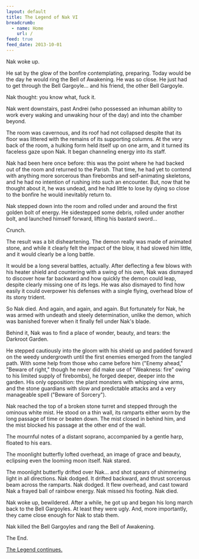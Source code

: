 ```yaml
---
layout: default
title: The Legend of Nak VI
breadcrumb:
  - name: Home
    url: /
feed: true
feed_date: 2013-10-01
---
```

Nak woke up.

He sat by the glow of the bonfire contemplating, preparing.  Today would be the day he would ring the Bell of Awakening.  He was so close.  He just had to get through the Bell Gargoyle... and his friend, the other Bell Gargoyle.

Nak thought: you know what, fuck it.

Nak went downstairs, past Andrei (who possessed an inhuman ability to work every waking and unwaking hour of the day) and into the chamber beyond.

The room was cavernous, and its roof had not collapsed despite that its floor was littered with the remains of its supporting columns.  At the very back of the room, a hulking form held itself up on one arm, and it turned its faceless gaze upon Nak.  It began channeling energy into its staff.

Nak had been here once before: this was the point where he had backed out of the room and returned to the Parish.  That time, he had yet to contend with anything more sorcerous than firebombs and self-animating skeletons, and he had no intention of rushing into such an encounter.  But, now that he thought about it, he was undead, and he had little to lose by dying so close to the bonfire he would inevitably return to.

Nak stepped down into the room and rolled under and around the first golden bolt of energy.  He sidestepped some debris, rolled under another bolt, and launched himself forward, lifting his bastard sword...

Crunch.

The result was a bit disheartening.  The demon really was made of animated stone, and while it clearly felt the impact of the blow, it had slowed him little, and it would clearly be a long battle.

It would be a long several battles, actually.  After deflecting a few blows with his heater shield and countering with a swing of his own, Nak was dismayed to discover how far backward and how quickly the demon could leap, despite clearly missing one of its legs.  He was also dismayed to find how easily it could overpower his defenses with a single flying, overhead blow of its stony trident.

So Nak died.  And again, and again, and again.  But fortunately for Nak, he was armed with undeath and steely determination, unlike the demon, which was banished forever when it finally fell under Nak's blade.

Behind it, Nak was to find a place of wonder, beauty, and tears: the Darkroot Garden.

He stepped cautiously into the gloom with his shield up and padded forward on the weedy undergrowth until the first enemies emerged from the tangled path.  With some help from those who came before him ("Enemy ahead," "Beware of right," though he never did make use of "Weakness: fire" owing to his limited supply of firebombs), he forged deeper, deeper into the garden.  His only opposition: the plant monsters with whipping vine arms, and the stone guardians with slow and predictable attacks and a very manageable spell ("Beware of Sorcery").

Nak reached the top of a broken stone turret and stepped through the ominous white mist.  He stood on a thin wall, its ramparts either worn by the long passage of time or beaten down.  The mist closed in behind him, and the mist blocked his passage at the other end of the wall.

The mournful notes of a distant soprano, accompanied by a gentle harp, floated to his ears.

The moonlight butterfly lofted overhead, an image of grace and beauty, eclipsing even the looming moon itself.  Nak stared.

The moonlight butterfly drifted over Nak... and shot spears of shimmering light in all directions.  Nak dodged.  It drifted backward, and thrust sorcerous beam across the ramparts.  Nak dodged.  It flew overhead, and cast toward Nak a frayed ball of rainbow energy.  Nak missed his footing.  Nak died.

Nak woke up, bewildered.  After a while, he got up and began his long march back to the Bell Gargoyles.  At least they were ugly.  And, more importantly, they came close enough for Nak to stab them.

Nak killed the Bell Gargoyles and rang the Bell of Awakening.

The End.

[The Legend continues.](nak-7.html)
